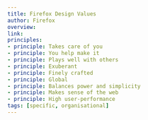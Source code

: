 ```yaml
---
title: Firefox Design Values
author: Firefox
overview:
link:
principles:
- principle: Takes care of you
- principle: You help make it
- principle: Plays well with others
- principle: Exuberant
- principle: Finely crafted
- principle: Global
- principle: Balances power and simplicity
- principle: Makes sense of the web
- principle: High user-performance
tags: [specific, organisational]
---
```

